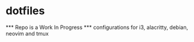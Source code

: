 # dotfiles
*** Repo is  a Work In Progress ***
configurations for i3, alacritty, debian, neovim and tmux
